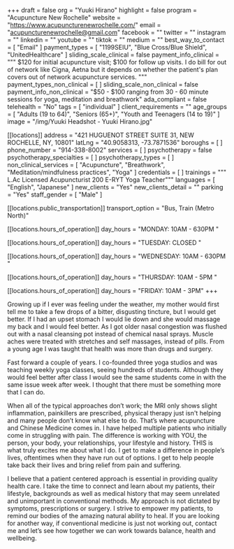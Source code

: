 +++
draft = false
org = "Yuuki Hirano"
highlight = false
program = "Acupuncture New Rochelle"
website = "https://www.acupuncturenewrochelle.com/"
email = "acupuncturenewrochelle@gmail.com"
facebook = ""
twitter = ""
instagram = ""
linkedin = ""
youtube = ""
tiktok = ""
medium = ""
best_way_to_contact = [ "Email" ]
payment_types = [ "1199SEIU", "Blue Cross/Blue Shield", "UnitedHealthcare" ]
sliding_scale_clinical = false
payment_info_clinical = """
$120 for initial acupuncture visit; $100 for follow up visits.
I do bill for out of network like Cigna, Aetna but it depends on whether the patient's plan covers out of network acupuncture services. """
payment_types_non_clinical = [ ]
sliding_scale_non_clinical = false
payment_info_non_clinical = "$50 - $100 ranging from 30 - 60 minute sessions for yoga, meditation and breathwork"
ada_compliant = false
telehealth = "No"
tags = [ "individual" ]
client_requirements = ""
age_groups = [
  "Adults (19 to 64)",
  "Seniors (65+)",
  "Youth and Teenagers (14 to 19)"
]
image = "/img/Yuuki Headshot - Yuuki Hirano.jpg"

[[locations]]
address = "421 HUGUENOT STREET SUITE 31, NEW ROCHELLE, NY, 10801"
latLng = "40.9058313, -73.7871536"
boroughs = [ ]
phone_number = "914-338-8002"
services = [ ]
psychotherapy = false
psychotherapy_specialties = [ ]
psychotherapy_types = [ ]
non_clinical_services = [
  "Acupuncture",
  "Breathwork",
  "Meditation/mindfulness practices",
  "Yoga"
]
credentials = [ ]
trainings = """
L.Ac Licensed Acupuncturist
200 E-RYT Yoga Teacher"""
languages = [ "English", "Japanese" ]
new_clients = "Yes"
new_clients_detail = ""
parking = "Yes"
staff_gender = [ "Male" ]

  [[locations.public_transportation]]
  transport_option = "Bus, Train (Metro North)"

  [[locations.hours_of_operation]]
  day_hours = "MONDAY: 10AM - 630PM  "

  [[locations.hours_of_operation]]
  day_hours = "TUESDAY: CLOSED  "

  [[locations.hours_of_operation]]
  day_hours = "WEDNESDAY: 10AM - 630PM  "

  [[locations.hours_of_operation]]
  day_hours = "THURSDAY: 10AM - 5PM  "

  [[locations.hours_of_operation]]
  day_hours = "FRIDAY: 10AM - 3PM"
+++


Growing up if I ever was feeling under the weather, my mother would first tell me to take a few drops of a bitter, disgusting tincture, but I would get better. If I had an upset stomach I would lie down and she would massage my back and I would feel better. As I got older nasal congestion was flushed out with a nasal cleansing pot instead of chemical nasal sprays. Muscle aches were treated with stretches and self massages, instead of pills. From a young age I was taught that health was more than drugs and surgery. 

Fast forward a couple of years. I co-founded three yoga studios and was teaching weekly yoga classes, seeing hundreds of students. Although they would feel better after class I would see the same students come in with the same issue week after week. I thought that there must be something more that I can do. 

When all of the typical approaches don’t work; the MRI only shows slight inflammation, painkillers are prescribed, physical therapy just isn't helping and many people don’t know what else to do. That’s where acupuncture and Chinese Medicine comes in. I have helped multiple patients who initially come in struggling with pain. The difference is working with YOU, the person, your body, your relationships, your lifestyle and history. THIS is what truly excites me about what I do. I get to make a difference in people’s lives, oftentimes when they have run out of options. I get to help people take back their lives and bring relief from pain and suffering. 

I believe that a patient centered approach is essential in providing quality health care. I take the time to connect and learn about my patients, their lifestyle, backgrounds as well as medical history that may seem unrelated and unimportant in conventional methods.  My approach is not dictated by symptoms, prescriptions or surgery.  I strive to empower my patients, to remind our bodies of the amazing natural ability to heal. If you are looking for another way, if conventional medicine is just not working out, contact me and let’s see how together we can work towards balance, health and wellbeing.

